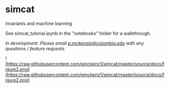 # simcat
invariants and machine learning  

See simcat_tutorial.ipynb in the "notebooks" folder for a walkthrough.  

*In development. Please email p.mckenzie@columbia.edu with any questions / feature requests.*  


![https://raw.githubusercontent.com/pmckenz1/simcat/master/source/docs/figure2.png](https://raw.githubusercontent.com/pmckenz1/simcat/master/source/docs/figure2.png)  